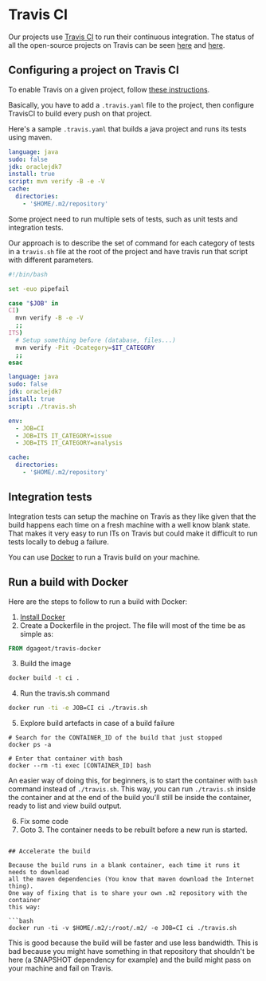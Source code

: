 # Travis CI

Our projects use [Travis CI][travis] to run their continuous integration.
The status of all the open-source projects on Travis can be seen [here][travis-sonarsource] and [here][travis-sonarcommunity].

## Configuring a project on Travis CI

To enable Travis on a given project, follow [these instructions][enable].

Basically, you have to add a `.travis.yaml` file to the project,
then configure TravisCI to build every push on that project.

Here's a sample `.travis.yaml` that builds a java project and runs its tests using maven.

```yaml
language: java
sudo: false
jdk: oraclejdk7
install: true
script: mvn verify -B -e -V
cache:
  directories:
    - '$HOME/.m2/repository'
```

Some project need to run multiple sets of tests, such as unit tests and integration tests.

Our approach is to describe the set of command for each category of tests in a `travis.sh` file at the root of the project and have travis run that script with different parameters.

```bash
#!/bin/bash

set -euo pipefail

case "$JOB" in
CI)
  mvn verify -B -e -V
  ;;
ITS)
  # Setup something before (database, files...)
  mvn verify -Pit -Dcategory=$IT_CATEGORY
  ;;
esac
```

```yaml
language: java
sudo: false
jdk: oraclejdk7
install: true
script: ./travis.sh

env:
  - JOB=CI
  - JOB=ITS IT_CATEGORY=issue
  - JOB=ITS IT_CATEGORY=analysis

cache:
  directories:
    - '$HOME/.m2/repository'
```

## Integration tests

Integration tests can setup the machine on Travis as they like given that the
build happens each time on a fresh machine with a well know blank state.
That makes it very easy to run ITs on Travis but could make it difficult
to run tests locally to debug a failure.

You can use [Docker][docker] to run a Travis build on your machine.

## Run a build with Docker

Here are the steps to follow to run a build with Docker:

 1. [Install Docker][install]
 2. Create a Dockerfile in the project. The file will most of the time be as simple as:

```Dockerfile
FROM dgageot/travis-docker
```

 3. Build the image

```bash
docker build -t ci .
```

 4. Run the travis.sh command

```bash
docker run -ti -e JOB=CI ci ./travis.sh
```

 5. Explore build artefacts in case of a build failure

```
# Search for the CONTAINER_ID of the build that just stopped
docker ps -a

# Enter that container with bash
docker --rm -ti exec [CONTAINER_ID] bash

```
An easier way of doing this, for beginners, is to start the container with `bash` command instead of `./travis.sh`.
This way, you can run `./travis.sh` inside the container and at the end of the build you'll still be inside the container, ready to list and view build output.

 6. Fix some code
 7. Goto 3. The container needs to be rebuilt before a new run is started.
  ```

## Accelerate the build

Because the build runs in a blank container, each time it runs it needs to download
all the maven dependencies (You know that maven download the Internet thing).
One way of fixing that is to share your own .m2 repository with the container
this way:

```bash
docker run -ti -v $HOME/.m2/:/root/.m2/ -e JOB=CI ci ./travis.sh
```

This is good because the build will be faster and use less bandwidth.
This is bad because you might have something in that repository that shouldn't
be here (a SNAPSHOT dependency for example) and the build might pass on
your machine and fail on Travis.

[travis]: https://travis-ci.org/
[travis-sonarsource]: https://travis-ci.org/SonarSource
[travis-sonarcommunity]: https://travis-ci.org/SonarCommunity
[enable]: http://docs.travis-ci.com/user/getting-started/
[docker]: https://www.docker.com/
[install]: https://docs.docker.com/
